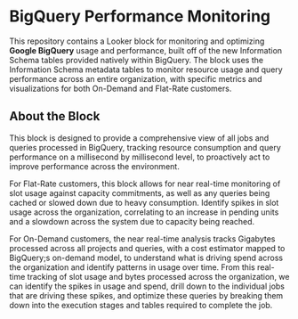 # BigQuery Performance Monitoring

This repository contains a Looker block for monitoring and optimizing **Google BigQuery** usage and performance, built off of the new Information Schema tables provided natively within BigQuery. The block uses the Information Schema metadata tables to monitor resource usage and query performance across an entire organization, with specific metrics and visualizations for both On-Demand and Flat-Rate customers.

## About the Block

This block is designed to provide a comprehensive view of all jobs and queries processed in BigQuery, tracking resource consumption and query performance on a millisecond by millisecond level, to proactively act to improve performance across the environment.

For Flat-Rate customers, this block allows for near real-time monitoring of slot usage against capacity commitments, as well as any queries being cached or slowed down due to heavy consumption. Identify spikes in slot usage across the organization, correlating to an increase in pending units and a slowdown across the system due to capacity being reached.

For On-Demand customers, the near real-time analysis tracks Gigabytes processed across all projects and queries, with a cost estimator mapped to BigQuery;s on-demand model, to understand what is driving spend across the organization and identify patterns in usage over time.
From this real-time tracking of slot usage and bytes processed across the organization, we can identify the spikes in usage and spend, drill down to the individual jobs that are driving these spikes, and optimize these queries by breaking them down into the execution stages and tables required to complete the job.

